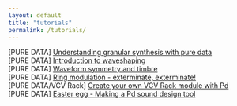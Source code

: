 ```yaml
---
layout: default
title: "tutorials"
permalink: /tutorials/
---
```


[PURE DATA] [Understanding granular synthesis with pure data](https://n1n4-303.github.io/tutorials/granular)
<br />[PURE DATA] [Introduction to waveshaping](https://n1n4-303.github.io/tutorials/waveshaping)
<br />[PURE DATA] [Waveform symmetry and timbre](https://n1n4-303.github.io/tutorials/wave-symmetry)
<br />[PURE DATA] [Ring modulation - exterminate, exterminate!](https://n1n4-303.github.io/tutorials/ring-modulation)
<br />[PURE DATA/VCV Rack] [Create your own VCV Rack module with Pd](https://n1n4-303.github.io/tutorials/vcv-pd)
<br />[PURE DATA] [Easter egg - Making a Pd sound design tool](https://n1n4-303.github.io/tutorials/easteregg)
